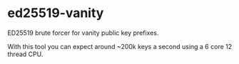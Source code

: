 # ed25519-vanity

ED25519 brute forcer for vanity public key prefixes.

With this tool you can expect around ~200k keys a second using a 6 core 12 thread CPU.
